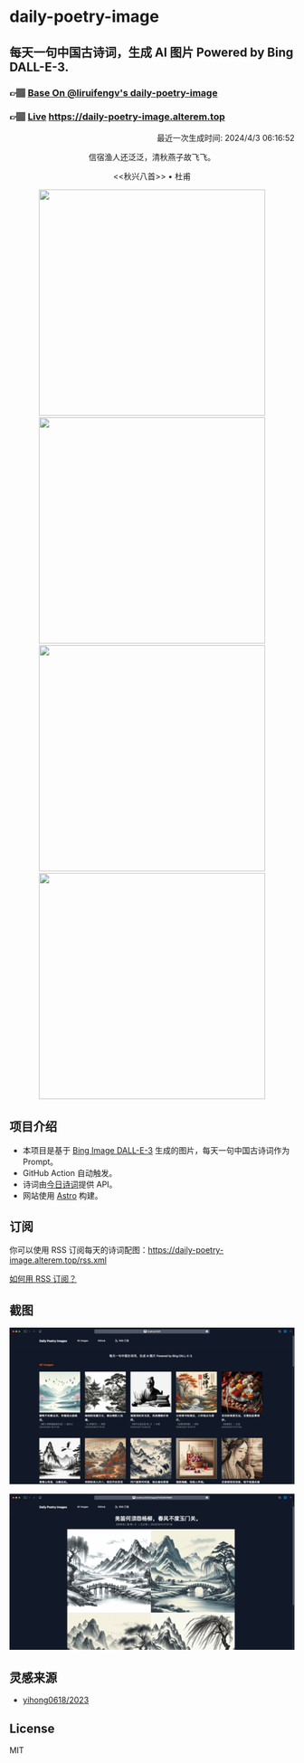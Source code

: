 
# daily-poetry-image

## 每天一句中国古诗词，生成 AI 图片 Powered by Bing DALL-E-3.

### 👉🏽 [Base On @liruifengv's daily-poetry-image](https://github.com/liruifengv/daily-poetry-image)

### 👉🏽 [Live](https://daily-poetry-image.alterem.top/) https://daily-poetry-image.alterem.top

<p align="right">
  最近一次生成时间: 2024/4/3 06:16:52
</p>
<p align="center">
信宿渔人还泛泛，清秋燕子故飞飞。
</p>
<p align="center">
<<秋兴八首>> • 杜甫
</p>
<p align="center">
<img src="https://tse1.mm.bing.net/th/id/OIG3.nFKWmjFy7WrnbOAxKdux" height="400" width="400" />
<img src="https://tse4.mm.bing.net/th/id/OIG3.ciseYCENQU57Cw.bDHY_" height="400" width="400" />
<img src="https://tse1.mm.bing.net/th/id/OIG3.M3F7ezd39KuhbnCwomwA" height="400" width="400" />
<img src="https://tse1.mm.bing.net/th/id/OIG3.EMRIXwxKYDlcs9qaEafa" height="400" width="400" />
</p>

## 项目介绍

-   本项目是基于 [Bing Image DALL-E-3](https://www.bing.com/images/create) 生成的图片，每天一句中国古诗词作为 Prompt。
-   GitHub Action 自动触发。
-   诗词由[今日诗词](https://www.jinrishici.com/)提供 API。
-   网站使用 [Astro](https://astro.build) 构建。

## 订阅

你可以使用 RSS 订阅每天的诗词配图：https://daily-poetry-image.alterem.top/rss.xml

[如何用 RSS 订阅？](https://zhuanlan.zhihu.com/p/55026716)

## 截图

![图片列表](./screenshots/Snipaste_2023-12-28_21-00-26.png)

![图片详情](./screenshots/Snipaste_2023-12-28_21-00-53.png)

## 灵感来源

-   [yihong0618/2023](https://github.com/yihong0618/2023)

## License

MIT
